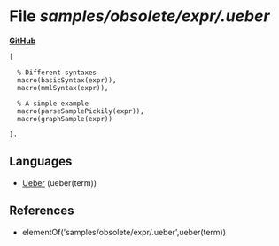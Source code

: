 # File _samples/obsolete/expr/.ueber_
**[GitHub](https://github.com/softlang/yas/blob/master/samples/obsolete/expr/.ueber)**
```
[

  % Different syntaxes
  macro(basicSyntax(expr)),
  macro(mmlSyntax(expr)),

  % A simple example
  macro(parseSamplePickily(expr)),
  macro(graphSample(expr))

].
```

## Languages
* [Ueber](../languages/Ueber.md) (ueber(term))

## References
* elementOf('samples/obsolete/expr/.ueber',ueber(term))
